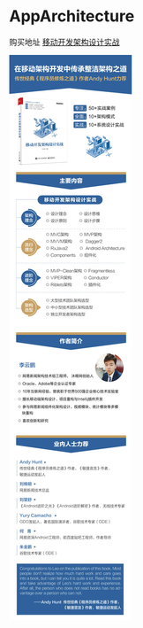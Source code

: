 # AppArchitecture

购买地址 [移动开发架构设计实战](http://product.m.dangdang.com/28472615.html)

![移动开发架构设计实战](/pic/img1.jpg)
